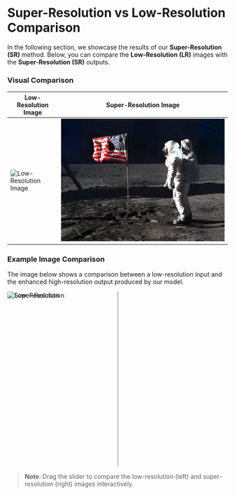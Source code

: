 # Super-Resolution vs Low-Resolution Comparison

In the following section, we showcase the results of our **Super-Resolution (SR)** method. Below, you can compare the **Low-Resolution (LR)** images with the **Super-Resolution (SR)** outputs. 

### Visual Comparison

| **Low-Resolution Image** | **Super-Resolution Image** |
|--------------------------|----------------------------|
| ![Low-Resolution Image](blurhand.jpg) | ![Super-Resolution Image](dmsr/sr1.png) |

### Example Image Comparison

The image below shows a comparison between a low-resolution input and the enhanced high-resolution output produced by our model.

<div style="position: relative; width: 100%; height: 400px; overflow: hidden;">
  <!-- Low-Resolution Image -->
  <img src="low_res_image.png" alt="Low-Resolution" style="position: absolute; width: 100%; height: 100%; object-fit: cover;">
  
  <!-- Super-Resolution Image -->
  <img src="sr_output.png" alt="Super-Resolution" style="position: absolute; width: 100%; height: 100%; object-fit: cover; clip-path: inset(0 50% 0 0);">
  
  <!-- Scrollable Bar -->
  <div style="position: absolute; top: 0; left: 50%; width: 3px; height: 100%; cursor: ew-resize; background: rgba(0, 0, 0, 0.3);">
    <div style="position: absolute; top: 0; left: 50%; width: 3px; height: 100%; background-color: #fff;"></div>
  </div>
</div>

> **Note**: Drag the slider to compare the low-resolution (left) and super-resolution (right) images interactively.
